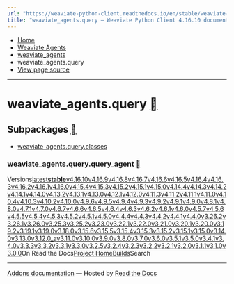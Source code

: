 ```yaml
---
url: "https://weaviate-python-client.readthedocs.io/en/stable/weaviate-agents-python-client/docs/weaviate_agents.query.html"
title: "weaviate_agents.query — Weaviate Python Client 4.16.10 documentation"
---
```


- [Home](https://weaviate-python-client.readthedocs.io/en/stable/index.html)
- [Weaviate Agents](https://weaviate-python-client.readthedocs.io/en/stable/weaviate-agents-python-client/docs/modules.html)
- [weaviate\_agents](https://weaviate-python-client.readthedocs.io/en/stable/weaviate-agents-python-client/docs/weaviate_agents.html)
- weaviate\_agents.query
- [View page source](https://weaviate-python-client.readthedocs.io/en/stable/_sources/weaviate-agents-python-client/docs/weaviate_agents.query.rst.txt)

* * *

# weaviate\_agents.query [](https://weaviate-python-client.readthedocs.io/en/stable/weaviate-agents-python-client/docs/weaviate_agents.query.html\#weaviate-agents-query "Link to this heading")

## Subpackages [](https://weaviate-python-client.readthedocs.io/en/stable/weaviate-agents-python-client/docs/weaviate_agents.query.html\#subpackages "Link to this heading")

- [weaviate\_agents.query.classes](https://weaviate-python-client.readthedocs.io/en/stable/weaviate-agents-python-client/docs/weaviate_agents.query.classes.html)

### weaviate\_agents.query.query\_agent [](https://weaviate-python-client.readthedocs.io/en/stable/weaviate-agents-python-client/docs/weaviate_agents.query.html\#weaviate-agents-query-query-agent "Link to this heading")

Versions[latest](https://weaviate-python-client.readthedocs.io/en/latest/weaviate-agents-python-client/docs/weaviate_agents.query.html)**[stable](https://weaviate-python-client.readthedocs.io/en/stable/weaviate-agents-python-client/docs/weaviate_agents.query.html)**[v4.16.10](https://weaviate-python-client.readthedocs.io/en/v4.16.10/weaviate-agents-python-client/docs/weaviate_agents.query.html)[v4.16.9](https://weaviate-python-client.readthedocs.io/en/v4.16.9/weaviate-agents-python-client/docs/weaviate_agents.query.html)[v4.16.8](https://weaviate-python-client.readthedocs.io/en/v4.16.8/weaviate-agents-python-client/docs/weaviate_agents.query.html)[v4.16.7](https://weaviate-python-client.readthedocs.io/en/v4.16.7/weaviate-agents-python-client/docs/weaviate_agents.query.html)[v4.16.6](https://weaviate-python-client.readthedocs.io/en/v4.16.6/weaviate-agents-python-client/docs/weaviate_agents.query.html)[v4.16.5](https://weaviate-python-client.readthedocs.io/en/v4.16.5/weaviate-agents-python-client/docs/weaviate_agents.query.html)[v4.16.4](https://weaviate-python-client.readthedocs.io/en/v4.16.4/weaviate-agents-python-client/docs/weaviate_agents.query.html)[v4.16.3](https://weaviate-python-client.readthedocs.io/en/v4.16.3/weaviate-agents-python-client/docs/weaviate_agents.query.html)[v4.16.2](https://weaviate-python-client.readthedocs.io/en/v4.16.2/weaviate-agents-python-client/docs/weaviate_agents.query.html)[v4.16.1](https://weaviate-python-client.readthedocs.io/en/v4.16.1/weaviate-agents-python-client/docs/weaviate_agents.query.html)[v4.16.0](https://weaviate-python-client.readthedocs.io/en/v4.16.0/weaviate-agents-python-client/docs/weaviate_agents.query.html)[v4.15.4](https://weaviate-python-client.readthedocs.io/en/v4.15.4/weaviate-agents-python-client/docs/weaviate_agents.query.html)[v4.15.3](https://weaviate-python-client.readthedocs.io/en/v4.15.3/weaviate-agents-python-client/docs/weaviate_agents.query.html)[v4.15.2](https://weaviate-python-client.readthedocs.io/en/v4.15.2/weaviate-agents-python-client/docs/weaviate_agents.query.html)[v4.15.1](https://weaviate-python-client.readthedocs.io/en/v4.15.1/weaviate-agents-python-client/docs/weaviate_agents.query.html)[v4.15.0](https://weaviate-python-client.readthedocs.io/en/v4.15.0/weaviate-agents-python-client/docs/weaviate_agents.query.html)[v4.14.4](https://weaviate-python-client.readthedocs.io/en/v4.14.4/weaviate-agents-python-client/docs/weaviate_agents.query.html)[v4.14.3](https://weaviate-python-client.readthedocs.io/en/v4.14.3/weaviate-agents-python-client/docs/weaviate_agents.query.html)[v4.14.2](https://weaviate-python-client.readthedocs.io/en/v4.14.2/weaviate-agents-python-client/docs/weaviate_agents.query.html)[v4.14.1](https://weaviate-python-client.readthedocs.io/en/v4.14.1/weaviate-agents-python-client/docs/weaviate_agents.query.html)[v4.14.0](https://weaviate-python-client.readthedocs.io/en/v4.14.0/weaviate-agents-python-client/docs/weaviate_agents.query.html)[v4.13.2](https://weaviate-python-client.readthedocs.io/en/v4.13.2/weaviate-agents-python-client/docs/weaviate_agents.query.html)[v4.13.1](https://weaviate-python-client.readthedocs.io/en/v4.13.1/weaviate-agents-python-client/docs/weaviate_agents.query.html)[v4.13.0](https://weaviate-python-client.readthedocs.io/en/v4.13.0/weaviate-agents-python-client/docs/weaviate_agents.query.html)[v4.12.1](https://weaviate-python-client.readthedocs.io/en/v4.12.1/weaviate-agents-python-client/docs/weaviate_agents.query.html)[v4.12.0](https://weaviate-python-client.readthedocs.io/en/v4.12.0/weaviate-agents-python-client/docs/weaviate_agents.query.html)[v4.11.3](https://weaviate-python-client.readthedocs.io/en/v4.11.3/weaviate-agents-python-client/docs/weaviate_agents.query.html)[v4.11.2](https://weaviate-python-client.readthedocs.io/en/v4.11.2/weaviate-agents-python-client/docs/weaviate_agents.query.html)[v4.11.1](https://weaviate-python-client.readthedocs.io/en/v4.11.1/weaviate-agents-python-client/docs/weaviate_agents.query.html)[v4.11.0](https://weaviate-python-client.readthedocs.io/en/v4.11.0/weaviate-agents-python-client/docs/weaviate_agents.query.html)[v4.10.4](https://weaviate-python-client.readthedocs.io/en/v4.10.4/weaviate-agents-python-client/docs/weaviate_agents.query.html)[v4.10.3](https://weaviate-python-client.readthedocs.io/en/v4.10.3/weaviate-agents-python-client/docs/weaviate_agents.query.html)[v4.10.2](https://weaviate-python-client.readthedocs.io/en/v4.10.2/weaviate-agents-python-client/docs/weaviate_agents.query.html)[v4.10.0](https://weaviate-python-client.readthedocs.io/en/v4.10.0/weaviate-agents-python-client/docs/weaviate_agents.query.html)[v4.9.6](https://weaviate-python-client.readthedocs.io/en/v4.9.6/weaviate-agents-python-client/docs/weaviate_agents.query.html)[v4.9.5](https://weaviate-python-client.readthedocs.io/en/v4.9.5/weaviate-agents-python-client/docs/weaviate_agents.query.html)[v4.9.4](https://weaviate-python-client.readthedocs.io/en/v4.9.4/weaviate-agents-python-client/docs/weaviate_agents.query.html)[v4.9.3](https://weaviate-python-client.readthedocs.io/en/v4.9.3/weaviate-agents-python-client/docs/weaviate_agents.query.html)[v4.9.2](https://weaviate-python-client.readthedocs.io/en/v4.9.2/weaviate-agents-python-client/docs/weaviate_agents.query.html)[v4.9.1](https://weaviate-python-client.readthedocs.io/en/v4.9.1/weaviate-agents-python-client/docs/weaviate_agents.query.html)[v4.9.0](https://weaviate-python-client.readthedocs.io/en/v4.9.0/weaviate-agents-python-client/docs/weaviate_agents.query.html)[v4.8.1](https://weaviate-python-client.readthedocs.io/en/v4.8.1/weaviate-agents-python-client/docs/weaviate_agents.query.html)[v4.8.0](https://weaviate-python-client.readthedocs.io/en/v4.8.0/weaviate-agents-python-client/docs/weaviate_agents.query.html)[v4.7.1](https://weaviate-python-client.readthedocs.io/en/v4.7.1/weaviate-agents-python-client/docs/weaviate_agents.query.html)[v4.7.0](https://weaviate-python-client.readthedocs.io/en/v4.7.0/weaviate-agents-python-client/docs/weaviate_agents.query.html)[v4.6.7](https://weaviate-python-client.readthedocs.io/en/v4.6.7/weaviate-agents-python-client/docs/weaviate_agents.query.html)[v4.6.6](https://weaviate-python-client.readthedocs.io/en/v4.6.6/weaviate-agents-python-client/docs/weaviate_agents.query.html)[v4.6.5](https://weaviate-python-client.readthedocs.io/en/v4.6.5/weaviate-agents-python-client/docs/weaviate_agents.query.html)[v4.6.4](https://weaviate-python-client.readthedocs.io/en/v4.6.4/weaviate-agents-python-client/docs/weaviate_agents.query.html)[v4.6.3](https://weaviate-python-client.readthedocs.io/en/v4.6.3/weaviate-agents-python-client/docs/weaviate_agents.query.html)[v4.6.2](https://weaviate-python-client.readthedocs.io/en/v4.6.2/weaviate-agents-python-client/docs/weaviate_agents.query.html)[v4.6.1](https://weaviate-python-client.readthedocs.io/en/v4.6.1/weaviate-agents-python-client/docs/weaviate_agents.query.html)[v4.6.0](https://weaviate-python-client.readthedocs.io/en/v4.6.0/weaviate-agents-python-client/docs/weaviate_agents.query.html)[v4.5.7](https://weaviate-python-client.readthedocs.io/en/v4.5.7/weaviate-agents-python-client/docs/weaviate_agents.query.html)[v4.5.6](https://weaviate-python-client.readthedocs.io/en/v4.5.6/weaviate-agents-python-client/docs/weaviate_agents.query.html)[v4.5.5](https://weaviate-python-client.readthedocs.io/en/v4.5.5/weaviate-agents-python-client/docs/weaviate_agents.query.html)[v4.5.4](https://weaviate-python-client.readthedocs.io/en/v4.5.4/weaviate-agents-python-client/docs/weaviate_agents.query.html)[v4.5.3](https://weaviate-python-client.readthedocs.io/en/v4.5.3/weaviate-agents-python-client/docs/weaviate_agents.query.html)[v4.5.2](https://weaviate-python-client.readthedocs.io/en/v4.5.2/weaviate-agents-python-client/docs/weaviate_agents.query.html)[v4.5.1](https://weaviate-python-client.readthedocs.io/en/v4.5.1/weaviate-agents-python-client/docs/weaviate_agents.query.html)[v4.5.0](https://weaviate-python-client.readthedocs.io/en/v4.5.0/weaviate-agents-python-client/docs/weaviate_agents.query.html)[v4.4.4](https://weaviate-python-client.readthedocs.io/en/v4.4.4/weaviate-agents-python-client/docs/weaviate_agents.query.html)[v4.4.3](https://weaviate-python-client.readthedocs.io/en/v4.4.3/weaviate-agents-python-client/docs/weaviate_agents.query.html)[v4.4.2](https://weaviate-python-client.readthedocs.io/en/v4.4.2/weaviate-agents-python-client/docs/weaviate_agents.query.html)[v4.4.1](https://weaviate-python-client.readthedocs.io/en/v4.4.1/weaviate-agents-python-client/docs/weaviate_agents.query.html)[v4.4.0](https://weaviate-python-client.readthedocs.io/en/v4.4.0/weaviate-agents-python-client/docs/weaviate_agents.query.html)[v3.26.2](https://weaviate-python-client.readthedocs.io/en/v3.26.2/weaviate-agents-python-client/docs/weaviate_agents.query.html)[v3.26.1](https://weaviate-python-client.readthedocs.io/en/v3.26.1/weaviate-agents-python-client/docs/weaviate_agents.query.html)[v3.26.0](https://weaviate-python-client.readthedocs.io/en/v3.26.0/weaviate-agents-python-client/docs/weaviate_agents.query.html)[v3.25.3](https://weaviate-python-client.readthedocs.io/en/v3.25.3/weaviate-agents-python-client/docs/weaviate_agents.query.html)[v3.25.2](https://weaviate-python-client.readthedocs.io/en/v3.25.2/weaviate-agents-python-client/docs/weaviate_agents.query.html)[v3.23.0](https://weaviate-python-client.readthedocs.io/en/v3.23.0/weaviate-agents-python-client/docs/weaviate_agents.query.html)[v3.22.1](https://weaviate-python-client.readthedocs.io/en/v3.22.1/weaviate-agents-python-client/docs/weaviate_agents.query.html)[v3.22.0](https://weaviate-python-client.readthedocs.io/en/v3.22.0/weaviate-agents-python-client/docs/weaviate_agents.query.html)[v3.21.0](https://weaviate-python-client.readthedocs.io/en/v3.21.0/weaviate-agents-python-client/docs/weaviate_agents.query.html)[v3.20.1](https://weaviate-python-client.readthedocs.io/en/v3.20.1/weaviate-agents-python-client/docs/weaviate_agents.query.html)[v3.20.0](https://weaviate-python-client.readthedocs.io/en/v3.20.0/weaviate-agents-python-client/docs/weaviate_agents.query.html)[v3.19.2](https://weaviate-python-client.readthedocs.io/en/v3.19.2/weaviate-agents-python-client/docs/weaviate_agents.query.html)[v3.19.1](https://weaviate-python-client.readthedocs.io/en/v3.19.1/weaviate-agents-python-client/docs/weaviate_agents.query.html)[v3.19.0](https://weaviate-python-client.readthedocs.io/en/v3.19.0/weaviate-agents-python-client/docs/weaviate_agents.query.html)[v3.18.0](https://weaviate-python-client.readthedocs.io/en/v3.18.0/weaviate-agents-python-client/docs/weaviate_agents.query.html)[v3.15.6](https://weaviate-python-client.readthedocs.io/en/v3.15.6/weaviate-agents-python-client/docs/weaviate_agents.query.html)[v3.15.5](https://weaviate-python-client.readthedocs.io/en/v3.15.5/weaviate-agents-python-client/docs/weaviate_agents.query.html)[v3.15.4](https://weaviate-python-client.readthedocs.io/en/v3.15.4/weaviate-agents-python-client/docs/weaviate_agents.query.html)[v3.15.3](https://weaviate-python-client.readthedocs.io/en/v3.15.3/weaviate-agents-python-client/docs/weaviate_agents.query.html)[v3.15.2](https://weaviate-python-client.readthedocs.io/en/v3.15.2/weaviate-agents-python-client/docs/weaviate_agents.query.html)[v3.15.1](https://weaviate-python-client.readthedocs.io/en/v3.15.1/weaviate-agents-python-client/docs/weaviate_agents.query.html)[v3.15.0](https://weaviate-python-client.readthedocs.io/en/v3.15.0/weaviate-agents-python-client/docs/weaviate_agents.query.html)[v3.14.0](https://weaviate-python-client.readthedocs.io/en/v3.14.0/weaviate-agents-python-client/docs/weaviate_agents.query.html)[v3.13.0](https://weaviate-python-client.readthedocs.io/en/v3.13.0/weaviate-agents-python-client/docs/weaviate_agents.query.html)[v3.12.0\_a](https://weaviate-python-client.readthedocs.io/en/v3.12.0_a/weaviate-agents-python-client/docs/weaviate_agents.query.html)[v3.11.0](https://weaviate-python-client.readthedocs.io/en/v3.11.0/weaviate-agents-python-client/docs/weaviate_agents.query.html)[v3.10.0](https://weaviate-python-client.readthedocs.io/en/v3.10.0/weaviate-agents-python-client/docs/weaviate_agents.query.html)[v3.9.0](https://weaviate-python-client.readthedocs.io/en/v3.9.0/weaviate-agents-python-client/docs/weaviate_agents.query.html)[v3.8.0](https://weaviate-python-client.readthedocs.io/en/v3.8.0/weaviate-agents-python-client/docs/weaviate_agents.query.html)[v3.7.0](https://weaviate-python-client.readthedocs.io/en/v3.7.0/weaviate-agents-python-client/docs/weaviate_agents.query.html)[v3.6.0](https://weaviate-python-client.readthedocs.io/en/v3.6.0/weaviate-agents-python-client/docs/weaviate_agents.query.html)[v3.5.1](https://weaviate-python-client.readthedocs.io/en/v3.5.1/weaviate-agents-python-client/docs/weaviate_agents.query.html)[v3.5.0](https://weaviate-python-client.readthedocs.io/en/v3.5.0/weaviate-agents-python-client/docs/weaviate_agents.query.html)[v3.4.1](https://weaviate-python-client.readthedocs.io/en/v3.4.1/weaviate-agents-python-client/docs/weaviate_agents.query.html)[v3.4.0](https://weaviate-python-client.readthedocs.io/en/v3.4.0/weaviate-agents-python-client/docs/weaviate_agents.query.html)[v3.3.3](https://weaviate-python-client.readthedocs.io/en/v3.3.3/weaviate-agents-python-client/docs/weaviate_agents.query.html)[v3.3.2](https://weaviate-python-client.readthedocs.io/en/v3.3.2/weaviate-agents-python-client/docs/weaviate_agents.query.html)[v3.3.1](https://weaviate-python-client.readthedocs.io/en/v3.3.1/weaviate-agents-python-client/docs/weaviate_agents.query.html)[v3.3.0](https://weaviate-python-client.readthedocs.io/en/v3.3.0/weaviate-agents-python-client/docs/weaviate_agents.query.html)[v3.2.5](https://weaviate-python-client.readthedocs.io/en/v3.2.5/weaviate-agents-python-client/docs/weaviate_agents.query.html)[v3.2.4](https://weaviate-python-client.readthedocs.io/en/v3.2.4/weaviate-agents-python-client/docs/weaviate_agents.query.html)[v3.2.3](https://weaviate-python-client.readthedocs.io/en/v3.2.3/weaviate-agents-python-client/docs/weaviate_agents.query.html)[v3.2.2](https://weaviate-python-client.readthedocs.io/en/v3.2.2/weaviate-agents-python-client/docs/weaviate_agents.query.html)[v3.2.1](https://weaviate-python-client.readthedocs.io/en/v3.2.1/weaviate-agents-python-client/docs/weaviate_agents.query.html)[v3.2.0](https://weaviate-python-client.readthedocs.io/en/v3.2.0/weaviate-agents-python-client/docs/weaviate_agents.query.html)[v3.1.1](https://weaviate-python-client.readthedocs.io/en/v3.1.1/weaviate-agents-python-client/docs/weaviate_agents.query.html)[v3.1.0](https://weaviate-python-client.readthedocs.io/en/v3.1.0/weaviate-agents-python-client/docs/weaviate_agents.query.html)[v3.0.0](https://weaviate-python-client.readthedocs.io/en/v3.0.0/weaviate-agents-python-client/docs/weaviate_agents.query.html)On Read the Docs[Project Home](https://app.readthedocs.org/projects/weaviate-python-client/?utm_source=weaviate-python-client&utm_content=flyout)[Builds](https://app.readthedocs.org/projects/weaviate-python-client/builds/?utm_source=weaviate-python-client&utm_content=flyout)Search

* * *

[Addons documentation](https://docs.readthedocs.io/page/addons.html?utm_source=weaviate-python-client&utm_content=flyout) ― Hosted by
[Read the Docs](https://about.readthedocs.com/?utm_source=weaviate-python-client&utm_content=flyout)